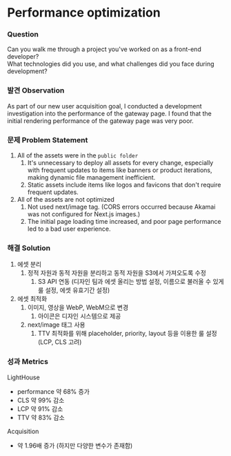 # Performance optimization

### **Question**

Can you walk me through a project you've worked on as a front-end developer? \
What technologies did you use, and what challenges did you face during development?



### 발견 Observation

As part of our new user acquisition goal, I conducted a development investigation into the performance of the gateway page. I found that the initial rendering performance of the gateway page was very poor.



### 문제 Problem Statement

1. All of the assets were in the `public folder`&#x20;
   1. It's unnecessary to deploy all assets for every change, especially with frequent updates to items like banners or product iterations, making dynamic file management inefficient.
   2. Static assets include items like logos and favicons that don't require frequent updates.
2. All of the assets are not optimized
   1. Not used next/image tag. (CORS errors occurred because Akamai was not configured for Next.js images.)
   2. The initial page loading time increased, and poor page performance led to a bad user experience.



### 해결 Solution

1. 에셋 분리
   1. 정적 자원과 동적 자원을 분리하고 동적 자원을 S3에서 가져오도록 수정
      1. S3 API 연동 (디자인 팀과 에셋 올리는 방법 설정, 이름으로 불러올 수 있게 룰 설정, 에셋 유효기간 설정)
2. 에셋 최적화
   1. 이미지, 영상을 WebP, WebM으로 변경
      1. 아이콘은 디자인 시스템으로 제공
   2. next/image 태그 사용
      1. TTV 최적화를 위해 placeholder, priority, layout 등을 이용한 룰 설정 (LCP, CLS 고려)



### 성과 Metrics

LightHouse

* performance 약 68% 증가
* CLS 약 99% 감소
* LCP 약 91% 감소
* TTV 약 83% 감소



Acquisition

* 약 1.96배 증가 (하지만 다양한 변수가 존재함)

